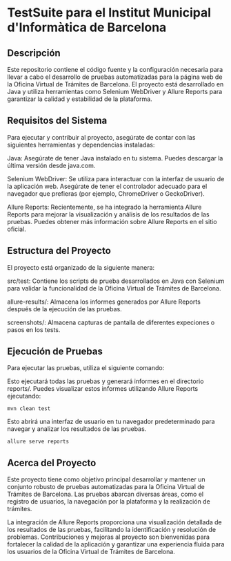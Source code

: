 # TestSuite para el Institut Municipal d'Informàtica de Barcelona

## Descripción

Este repositorio contiene el código fuente y la configuración necesaria para llevar a cabo el desarrollo de pruebas automatizadas para la página web de la Oficina Virtual de Trámites de Barcelona. El proyecto está desarrollado en Java y utiliza herramientas como Selenium WebDriver y Allure Reports para garantizar la calidad y estabilidad de la plataforma.

## Requisitos del Sistema

Para ejecutar y contribuir al proyecto, asegúrate de contar con las siguientes herramientas y dependencias instaladas:

Java: Asegúrate de tener Java instalado en tu sistema. Puedes descargar la última versión desde java.com.

Selenium WebDriver: Se utiliza para interactuar con la interfaz de usuario de la aplicación web. Asegúrate de tener el controlador adecuado para el navegador que prefieras (por ejemplo, ChromeDriver o GeckoDriver).

Allure Reports: Recientemente, se ha integrado la herramienta Allure Reports para mejorar la visualización y análisis de los resultados de las pruebas. Puedes obtener más información sobre Allure Reports en el sitio oficial.

## Estructura del Proyecto

El proyecto está organizado de la siguiente manera:

src/test: Contiene los scripts de prueba desarrollados en Java con Selenium para validar la funcionalidad de la Oficina Virtual de Trámites de Barcelona.

allure-results/: Almacena los informes generados por Allure Reports después de la ejecución de las pruebas.

screenshots/: Almacena capturas de pantalla de diferentes expeciones o pasos en los tests.

## Ejecución de Pruebas

Para ejecutar las pruebas, utiliza el siguiente comando:

Esto ejecutará todas las pruebas y generará informes en el directorio reports/. Puedes visualizar estos informes utilizando Allure Reports ejecutando:
```
mvn clean test
```

Esto abrirá una interfaz de usuario en tu navegador predeterminado para navegar y analizar los resultados de las pruebas.
```
allure serve reports
```

## Acerca del Proyecto

Este proyecto tiene como objetivo principal desarrollar y mantener un conjunto robusto de pruebas automatizadas para la Oficina Virtual de Trámites de Barcelona. Las pruebas abarcan diversas áreas, como el registro de usuarios, la navegación por la plataforma y la realización de trámites.

La integración de Allure Reports proporciona una visualización detallada de los resultados de las pruebas, facilitando la identificación y resolución de problemas. Contribuciones y mejoras al proyecto son bienvenidas para fortalecer la calidad de la aplicación y garantizar una experiencia fluida para los usuarios de la Oficina Virtual de Trámites de Barcelona.
